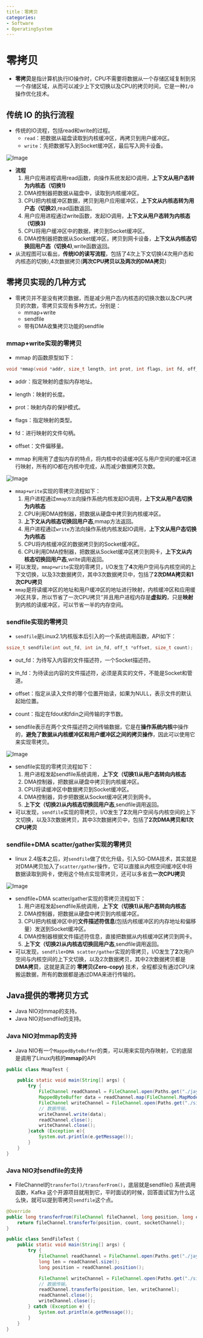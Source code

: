 ```yaml
---
title：零拷贝
categories:
- Software
- OperatingSystem
---
```

# 零拷贝

- **零拷贝**是指计算机执行IO操作时，CPU不需要将数据从一个存储区域复制到另一个存储区域，从而可以减少上下文切换以及CPU的拷贝时间，它是一种`I/O`操作优化技术。

## 传统 IO 的执行流程

- 传统的IO流程，包括read和write的过程。
    - `read`：把数据从磁盘读取到内核缓冲区，再拷贝到用户缓冲区。
    - `write`：先把数据写入到Socket缓冲区，最后写入网卡设备。

![Image](https://raw.githubusercontent.com/LuShan123888/Files/main/Pictures/640-20220303001431859-20220303001533416.png)

- **流程**
    1. 用户应用进程调用read函数，向操作系统发起IO调用，**上下文从用户态转为内核态（切换1)**
    2. DMA控制器把数据从磁盘中，读取到内核缓冲区。
    3. CPU把内核缓冲区数据，拷贝到用户应用缓冲区，**上下文从内核态转为用户态（切换2)**,read函数返回。
    4. 用户应用进程通过write函数，发起IO调用，**上下文从用户态转为内核态（切换3)**
    5. CPU将用户缓冲区中的数据，拷贝到Socket缓冲区。
    6. DMA控制器把数据从Socket缓冲区，拷贝到网卡设备，**上下文从内核态切换回用户态（切换4)**,write函数返回。
- 从流程图可以看出，**传统IO的读写流程**，包括了4次上下文切换(4次用户态和内核态的切换),4次数据拷贝(**两次CPU拷贝以及两次的DMA拷贝**)

## 零拷贝实现的几种方式

- 零拷贝并不是没有拷贝数据，而是减少用户态/内核态的切换次数以及CPU拷贝的次数，零拷贝实现有多种方式，分别是：
    - mmap+write
    - sendfile
    - 带有DMA收集拷贝功能的sendfile

### mmap+write实现的零拷贝

- mmap 的函数原型如下：

```c
void *mmap(void *addr, size_t length, int prot, int flags, int fd, off_t offset);
```

- addr：指定映射的虚拟内存地址。
- length：映射的长度。
- prot：映射内存的保护模式。
- flags：指定映射的类型。
- fd：进行映射的文件句柄。
- offset：文件偏移量。

- mmap 利用用了虚拟内存的特点，将内核中的读缓冲区与用户空间的缓冲区进行映射，所有的IO都在内核中完成，从而减少数据拷贝次数。

![Image](https://raw.githubusercontent.com/LuShan123888/Files/main/Pictures/640-20220303135451201.png)

- `mmap+write`实现的零拷贝流程如下：
    1. 用户进程通过`mmap方法`向操作系统内核发起IO调用，**上下文从用户态切换为内核态**
    2. CPU利用DMA控制器，把数据从硬盘中拷贝到内核缓冲区。
    3. **上下文从内核态切换回用户态**,mmap方法返回。
    4. 用户进程通过`write`方法向操作系统内核发起IO调用，**上下文从用户态切换为内核态**
    5. CPU将内核缓冲区的数据拷贝到的Socket缓冲区。
    6. CPU利用DMA控制器，把数据从Socket缓冲区拷贝到网卡，**上下文从内核态切换回用户态**,write调用返回。
- 可以发现，`mmap+write`实现的零拷贝，I/O发生了**4**次用户空间与内核空间的上下文切换，以及3次数据拷贝，其中3次数据拷贝中，包括了**2次DMA拷贝和1次CPU拷贝**
- `mmap`是将读缓冲区的地址和用户缓冲区的地址进行映射，内核缓冲区和应用缓冲区共享，所以节省了一次CPU拷贝‘’并且用户进程内存是**虚拟的**，只是**映射**到内核的读缓冲区，可以节省一半的内存空间。

### sendfile实现的零拷贝

- `sendfile`是Linux2.1内核版本后引入的一个系统调用函数，API如下：

```c
ssize_t sendfile(int out_fd, int in_fd, off_t *offset, size_t count);
```

- out_fd：为待写入内容的文件描述符，一个Socket描述符。
- in_fd：为待读出内容的文件描述符，必须是真实的文件，不能是Socket和管道。
- offset：指定从读入文件的哪个位置开始读，如果为NULL，表示文件的默认起始位置。
- count：指定在fdout和fdin之间传输的字节数。

- sendfile表示在两个文件描述符之间传输数据，它是在**操作系统内核**中操作的，**避免了数据从内核缓冲区和用户缓冲区之间的拷贝操作**，因此可以使用它来实现零拷贝。

![Image](https://raw.githubusercontent.com/LuShan123888/Files/main/Pictures/640-20220303135447432.png)

- sendfile实现的零拷贝流程如下：
    1. 用户进程发起sendfile系统调用，**上下文（切换1)从用户态转向内核态**
    2. DMA控制器，把数据从硬盘中拷贝到内核缓冲区。
    3. CPU将读缓冲区中数据拷贝到Socket缓冲区。
    4. DMA控制器，异步把数据从Socket缓冲区拷贝到网卡。
    5. **上下文（切换2)从内核态切换回用户态**,sendfile调用返回。
- 可以发现，`sendfile`实现的零拷贝，I/O发生了**2**次用户空间与内核空间的上下文切换，以及3次数据拷贝，其中3次数据拷贝中，包括了**2次DMA拷贝和1次CPU拷贝**

### sendfile+DMA scatter/gather实现的零拷贝

- linux 2.4版本之后，对`sendfile`做了优化升级，引入SG-DMA技术，其实就是对DMA拷贝加入了`scatter/gather`操作，它可以直接从内核空间缓冲区中将数据读取到网卡，使用这个特点实现零拷贝，还可以多省去**一次CPU拷贝**

![Image](https://raw.githubusercontent.com/LuShan123888/Files/main/Pictures/640-20220303152942016.png)

- sendfile+DMA scatter/gather实现的零拷贝流程如下：
    1. 用户进程发起sendfile系统调用，**上下文（切换1)从用户态转向内核态**
    1. DMA控制器，把数据从硬盘中拷贝到内核缓冲区。
    1. CPU把内核缓冲区中的**文件描述符信息**(包括内核缓冲区的内存地址和偏移量）发送到Socket缓冲区。
    1. DMA控制器根据文件描述符信息，直接把数据从内核缓冲区拷贝到网卡。
    1. **上下文（切换2)从内核态切换回用户态**,sendfile调用返回。
- 可以发现，`sendfile+DMA scatter/gather`实现的零拷贝，I/O发生了**2**次用户空间与内核空间的上下文切换，以及2次数据拷贝，其中2次数据拷贝都是**DMA拷贝**，这就是真正的 **零拷贝(Zero-copy)** 技术，全程都没有通过CPU来搬运数据，所有的数据都是通过DMA来进行传输的。

## Java提供的零拷贝方式

- Java NIO对mmap的支持。
- Java NIO对sendfile的支持。

### Java NIO对mmap的支持

- Java NIO有一个`MappedByteBuffer`的类，可以用来实现内存映射，它的底层是调用了Linux内核的**mmap**的API

```java
public class MmapTest {

    public static void main(String[] args) {
        try {
            FileChannel readChannel = FileChannel.open(Paths.get("./jay.txt"), StandardOpenOption.READ);
            MappedByteBuffer data = readChannel.map(FileChannel.MapMode.READ_ONLY, 0, 1024 * 1024 * 40);
            FileChannel writeChannel = FileChannel.open(Paths.get("./siting.txt"), StandardOpenOption.WRITE, StandardOpenOption.CREATE);
            // 数据传输。
            writeChannel.write(data);
            readChannel.close();
            writeChannel.close();
        }catch (Exception e){
            System.out.println(e.getMessage());
        }
    }
}
```

### Java NIO对sendfile的支持

- FileChannel的`transferTo()/transferFrom()`，底层就是sendfile() 系统调用函数，Kafka 这个开源项目就用到它，平时面试的时候，回答面试官为什么这么快，就可以提到零拷贝`sendfile`这个点。

```java
@Override
public long transferFrom(FileChannel fileChannel, long position, long count) throws IOException {
    return fileChannel.transferTo(position, count, socketChannel);
}
```

```java
public class SendFileTest {
    public static void main(String[] args) {
        try {
            FileChannel readChannel = FileChannel.open(Paths.get("./jay.txt"), StandardOpenOption.READ);
            long len = readChannel.size();
            long position = readChannel.position();

            FileChannel writeChannel = FileChannel.open(Paths.get("./siting.txt"), StandardOpenOption.WRITE, StandardOpenOption.CREATE);
            // 数据传输。
            readChannel.transferTo(position, len, writeChannel);
            readChannel.close();
            writeChannel.close();
        } catch (Exception e) {
            System.out.println(e.getMessage());
        }
    }
}
```